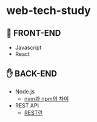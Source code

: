 # web-tech-study

## 🤚 FRONT-END
- Javascript
- React

## ✋ BACK-END  
- Node.js
  - [nvm과 npm의 차이](./docs/backend/node/nvm-npm.md)
- REST API
  - [REST란](./docs/backend/restapi/rest.md)
